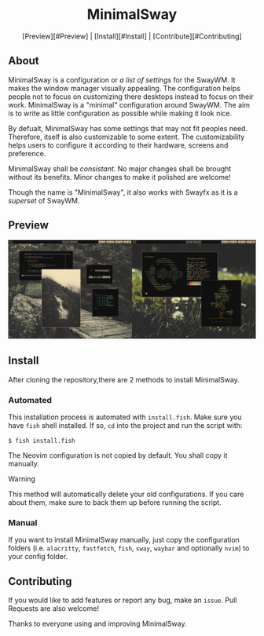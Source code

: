 <div align="center">
    <h1>MinimalSway</h1>
    [Preview][#Preview] | [Install][#Install] | [Contribute][#Contributing]
</div>

## About
MinimalSway is a configuration or *a list of settings* for the SwayWM.
It makes the window manager visually appealing. The configuration
helps people not to focus on customizing there desktops instead to
focus on their work. MinimalSway is a "minimal" configuration around
SwayWM. The aim is to write as little configuration as possible while
making it look nice.


By defualt, MinimalSway has some settings that may not fit peoples
need. Therefore, itself is also customizable to some extent. The
customizability helps users to configure it according to their
hardware, screens and preference.

MinimalSway shall be *consistant*. No major changes shall be brought
without its benefits. Minor changes to make it polished are welcome!

Though the name is "MinimalSway", it also works with Swayfx as it is
a *superset* of SwayWM.

## Preview
<img
src="https://github.com/mubin6th/MinimalSway/blob/master/readme_res/preview.jpg?raw=true"
alt="preview image">

## Install
After cloning the repository,there are 2 methods to install
MinimalSway.

### Automated
This installation process is automated with `install.fish`. Make sure
you have `fish` shell installed. If so, `cd` into the project and run
the script with:
``` fish
$ fish install.fish
```

The Neovim configuration is not copied by default. You shall copy it
manually.

> [!WARNING]
> This method will automatically delete your old configurations. If
> you care about them, make sure to back them up before running the
> script.

### Manual
If you want to install MinimalSway manually, just copy the
configuration folders (i.e. `alacritty`, `fastfetch`, `fish`, `sway`,
`waybar` and optionally `nvim`) to your config folder.

## Contributing
If you would like to add features or report any bug, make an `issue`.
Pull Requests are also welcome!


Thanks to everyone using and improving MinimalSway.
